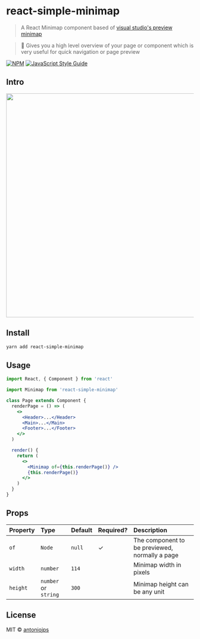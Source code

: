 # react-simple-minimap

> A React Minimap component based of [visual studio's preview minimap](https://code.visualstudio.com/updates/v1_10#_preview-minimap)

> 🗾 Gives you a high level overview of your page or component which is very useful for quick navigation or page preview

[![NPM](https://img.shields.io/npm/v/react-simple-minimap.svg)](https://www.npmjs.com/package/react-simple-minimap) [![JavaScript Style Guide](https://img.shields.io/badge/code_style-standard-brightgreen.svg)](https://standardjs.com)

## Intro

<p align="center">
  <img width="600" src="https://cdn.jsdelivr.net/gh/antoniojps/react-simple-minimap@gh-pages/react-simple-minimap.gif">
</p>

## Install

```bash
yarn add react-simple-minimap
```

## Usage

```jsx
import React, { Component } from 'react'

import Minimap from 'react-simple-minimap'

class Page extends Component {
  renderPage = () => (
    <>
      <Header>...</Header>
      <Main>...</Main>
      <Footer>...</Footer>
    </>
  )

  render() {
    return (
      <>
        <Minimap of={this.renderPage()} />
        {this.renderPage()}
      </>
    )
  }
}
```

## Props

| Property | Type                 | Default | Required? | Description                                    |
| :------- | :------------------- | :------ | :-------- | :--------------------------------------------- |
| `of`     | `Node`               | `null`  | ✓         | The component to be previewed, normally a page |
| `width`  | `number`             | `114`   |           | Minimap width in pixels                        |
| `height` | `number` or `string` | `300`   |           | Minimap height can be any unit                 |

## License

MIT © [antoniojps](https://github.com/antoniojps)
